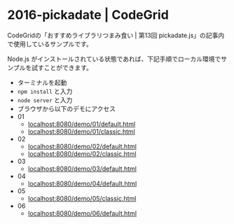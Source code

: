# 2016-pickadate | CodeGrid

CodeGridの「おすすめライブラリつまみ食い | 第13回 pickadate.js」の記事内で使用しているサンプルです。

Node.js がインストールされている状態であれば、下記手順でローカル環境でサンプルを試すことができます。

- ターミナルを起動
- `npm install` と入力
- `node server` と入力
- ブラウザから以下のデモにアクセス
- 01
  - [localhost:8080/demo/01/default.html](http://localhost:8080/demo/01/default.html)
  - [localhost:8080/demo/01/classic.html](http://localhost:8080/demo/01/classic.html)
- 02
  - [localhost:8080/demo/02/default.html](http://localhost:8080/demo/02/default.html)
  - [localhost:8080/demo/02/classic.html](http://localhost:8080/demo/02/classic.html)
- 03
  - [localhost:8080/demo/03/default.html](http://localhost:8080/demo/03/default.html)
- 04
  - [localhost:8080/demo/04/default.html](http://localhost:8080/demo/04/default.html)
- 05
  - [localhost:8080/demo/05/classic.html](http://localhost:8080/demo/05/classic.html)
- 06
  - [localhost:8080/demo/06/default.html](http://localhost:8080/demo/06/default.html)
